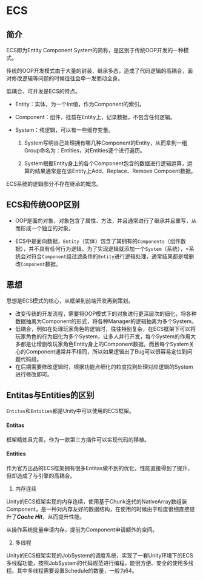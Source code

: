 ﻿# ECS

## 简介

ECS即为Entity Component System的简称，是区别于传统OOP开发的一种模式。

传统的OOP开发模式由于大量的封装、继承多态，造成了代码逻辑的高耦合，面对修改逻辑等问题的时候往往会牵一发而动全身。

低耦合、可并发是ECS的特点。

- Entity：实体，为一个Int值，作为Component的索引。

- Component：组件，挂载在Entity上，记录数据，不包含任何逻辑。

- System：纯逻辑，可以有一些缓存变量。

  1. System写明自己处理拥有哪几种Component的Entity，从而拿到一组Group命名为：Entities，对Entities逐个进行遍历。

  2. System根据Entity身上的各个Component包含的数据进行逻辑运算，运算的结果通常是在该Entity上Add、Replace、Remove Compoent数据。

ECS系统的逻辑部分不存在继承的概念。

## ECS和传统OOP区别

- OOP是面向对象，对象包含了属性、方法，并且通常进行了继承并且重写，从而形成一个独立的对象。

- ECS中是面向数据，`Entity`（实体）包含了其拥有的`Components`（组件数据），并不具有任何行为逻辑。为了实现逻辑就添加一个`System`（系统），=系统会对符合`Component`组过滤条件的`Entity`进行逻辑处理，通常结果都是增删改`Component`数据。

## 思想

思想是ECS模式的核心，从框架到前端开发再到策划。

- 改变传统的开发流程，需要将OOP模式下的对象进行更深层次的细化，将各种数据抽离为Component的形式，将各种Manager的逻辑抽离为多个System。
- 低耦合，例如在处理玩家角色的逻辑时，往往特别复杂，在ECS框架下可以将玩家角色的行为细化为多个System，让多人并行开发，每个System的作用大多都是让增删改玩家角色Entity身上的Component数据。而且每个System关心的Component通常并不相同，所以如果逻辑出了Bug可以很容易定位到问题代码段。
- 在后期需要修改逻辑时，根据功能点细化的粒度找到处理对应逻辑的System进行修改即可。

## Entitas与Entities的区别

`Entitas`和`Entities`都是Unity中可以使用的ECS框架。

#### Entitas

框架精炼且完善，作为一款第三方插件可以实现代码的移植。

#### Entities

作为官方出品的ECS框架拥有很多Entitas做不到的优化，性能直接得到了提升，但却造成了与引擎的高耦合。

1. 内存连续

Unity的ECS框架实现的内存连续，使用基于Chunk迭代的NativeArray数组装Component，是一种对内存友好的数据结构，在使用的时候由于粒度很细直接提升了***Cache Hit***，从而提升性能。

从操作系统批量申请内存，提前为Component申请额外的空间。

2. 多线程

Unity的ECS框架实现的JobSystem的调度系统，实现了一套Unity环境下的ECS多线程功能，按照JobSystem的代码规范进行编程，能很方便、安全的使用多线程。其中多线程需要设置Schedule的数量，一般为64。
